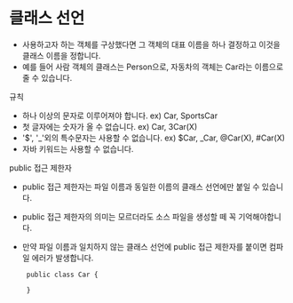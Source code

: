 # 클래스 선언
- 사용하고자 하는 객체를 구상했다면 그 객체의 대표 이름을 하나 결정하고 이것을 클래스 이름을 정합니다.
- 예를 들어 사람 객체의 클래스는 Person으로, 자동차의 객체는 Car라는 이름으로 줄 수 있습니다.

규칙
- 하나 이상의 문자로 이루어져야 합니다. ex) Car, SportsCar
- 첫 글자에는 숫자가 올 수 없습니다. ex) Car, 3Car(X)
- '$', '_'외의 특수문자는 사용할 수 없습니다. ex) $Car, _Car, @Car(X), #Car(X)
- 자바 키워드는 사용할 수 없습니다.

public 접근 제한자
- public 접근 제한자는 파일 이름과 동일한 이름의 클래스 선언에만 붙일 수 있습니다.
- public 접근 제한자의 의미는 모르더라도 소스 파일을 생성할 떼 꼭 기억해야합니다.
- 만약 파일 이름과 일치하지 않는 클래스 선언에 public 접근 제한자를 붙이면 컴파일 에러가 발생합니다.

       public class Car {
       
       }


